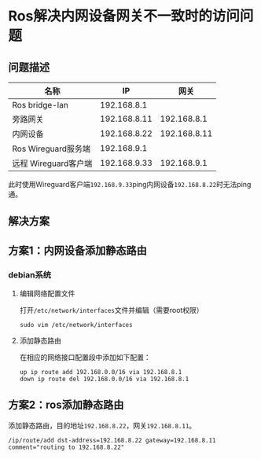# Ros解决内网设备网关不一致时的访问问题

## 问题描述

| 名称 | IP | 网关 |
| - | - | - |
| Ros bridge-lan | 192.168.8.1 | |
| 旁路网关 | 192.168.8.11 | 192.168.8.1 |
| 内网设备 | 192.168.8.22 | 192.168.8.11 |
| Ros Wireguard服务端 | 192.168.9.1 |  |
| 远程 Wireguard客户端 | 192.168.9.33 | 192.168.9.1 |

此时使用Wireguard客户端`192.168.9.33`ping内网设备`192.168.8.22`时无法ping通。

## 解决方案

## 方案1：内网设备添加静态路由

### debian系统

1. 编辑网络配置文件

    打开`/etc/network/interfaces`文件并编辑（需要root权限）

    ```shell
    sudo vim /etc/network/interfaces
    ```

1. 添加静态路由

    在相应的网络接口配置段中添加如下配置：

    ```shell
    up ip route add 192.168.0.0/16 via 192.168.8.1
    down ip route del 192.168.0.0/16 via 192.168.8.1
    ```

## 方案2：ros添加静态路由

添加静态路由，目的地址`192.168.8.22`，网关`192.168.8.11`。

```shell
/ip/route/add dst-address=192.168.8.22 gateway=192.168.8.11 comment="routing to 192.168.8.22"
```
